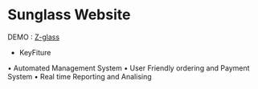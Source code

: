 # Sunglass Website
  DEMO :  [Z-glass](https://z-glass.web.app/)

* KeyFiture
 
• Automated Management System 
• User Friendly ordering and Payment System 
• Real time Reporting and Analising


